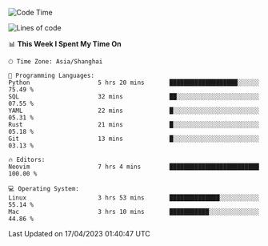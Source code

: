 <!--START_SECTION:waka-->
![Code Time](http://img.shields.io/badge/Code%20Time-1%2C290%20hrs%2022%20mins-blue)

![Lines of code](https://img.shields.io/badge/From%20Hello%20World%20I%27ve%20Written-256.5%20thousand%20lines%20of%20code-blue)

📊 **This Week I Spent My Time On** 

```text
🕑︎ Time Zone: Asia/Shanghai

💬 Programming Languages: 
Python                   5 hrs 20 mins       ███████████████████░░░░░░   75.49 % 
SQL                      32 mins             ██░░░░░░░░░░░░░░░░░░░░░░░   07.55 % 
YAML                     22 mins             █░░░░░░░░░░░░░░░░░░░░░░░░   05.31 % 
Rust                     21 mins             █░░░░░░░░░░░░░░░░░░░░░░░░   05.18 % 
Git                      13 mins             █░░░░░░░░░░░░░░░░░░░░░░░░   03.13 % 

🔥 Editors: 
Neovim                   7 hrs 4 mins        █████████████████████████   100.00 % 

💻 Operating System: 
Linux                    3 hrs 53 mins       ██████████████░░░░░░░░░░░   55.14 % 
Mac                      3 hrs 10 mins       ███████████░░░░░░░░░░░░░░   44.86 % 
```


 Last Updated on 17/04/2023 01:40:47 UTC
<!--END_SECTION:waka-->
